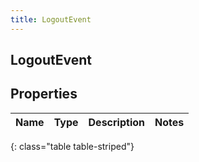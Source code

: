 ```yaml
---
title: LogoutEvent
---
```

## LogoutEvent


## Properties

| Name | Type | Description | Notes |
| ------------ | ------------- | ------------- | ------------- |
{: class="table table-striped"}



